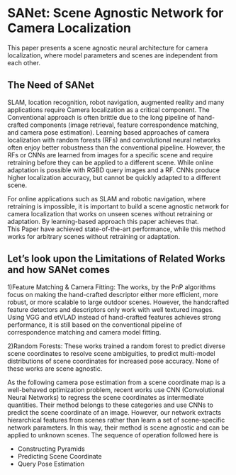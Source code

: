 # SANet: Scene Agnostic Network for Camera Localization
This paper presents a scene agnostic neural architecture for camera localization, where model parameters and scenes are independent from each other.

## The Need of SANet
SLAM, location recognition, robot navigation, augmented reality and many applications require Camera localization as a critical component. The Conventional approach is often brittle due to the long pipeline of hand-crafted components (image retrieval, feature correspondence matching, and camera pose estimation). Learning based approaches of camera localization with random forests (RFs) and convolutional neural networks often enjoy better robustness than the conventional pipeline. However, the RFs or CNNs are learned from images for a specific scene and require retraining before they can be applied to a different scene. While online adaptation is possible with RGBD query images and a RF. CNNs produce higher localization accuracy, but cannot be quickly adapted to a different scene.

For online applications such as SLAM and robotic navigation, where retraining is impossible, it is important to build a scene agnostic network for camera localization that works on unseen scenes without retraining or adaptation. By learning-based approach this paper achieves that.<br>
This Paper have achieved state-of-the-art performance, while this method works for arbitrary scenes without retraining or adaptation.

## Let’s look upon the Limitations of Related Works and how SANet comes
1)Feature Matching & Camera Fitting: The works, by the PnP algorithms focus on making the hand-crafted descriptor either more efficient, more robust, or more scalable to large outdoor scenes. However, the handcrafted feature detectors and descriptors only work with well textured images. Using VGG and etVLAD instead of hand-crafted features achieves strong performance, it is still based on the conventional pipeline of correspondence matching and camera model fitting.

2)Random Forests: These works trained a random forest to predict diverse scene coordinates to resolve scene ambiguities, to predict multi-model distributions of scene coordinates for increased pose accuracy. None of these works are scene agnostic.

As the following camera pose estimation from a scene coordinate map is a well-behaved optimization problem, recent works use CNN (Convolutional Neural Networks) to regress the scene coordinates as intermediate quantities. Their method belongs to these categories and use CNNs to predict the scene coordinate of an image. However, our network extracts hierarchical features from scenes rather than learn a set of scene-specific network parameters. In this way, their method is scene agnostic and can be applied to unknown scenes. The sequence of operation followed here is
- Constructing Pyramids 
- Predicting Scene Coordinate
-	Query Pose Estimation


